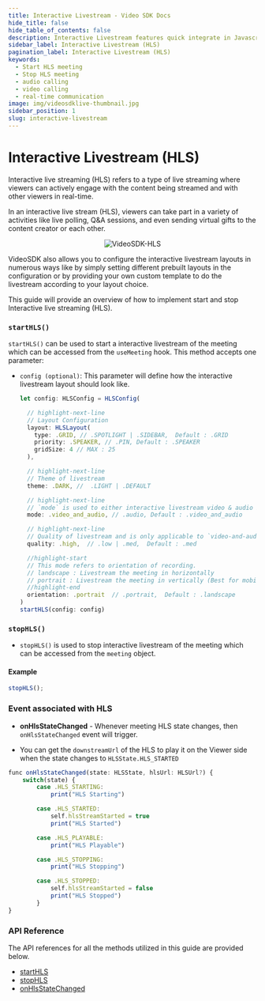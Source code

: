 ```yaml
---
title: Interactive Livestream - Video SDK Docs
hide_title: false
hide_table_of_contents: false
description: Interactive Livestream features quick integrate in Javascript, React JS, Android, IOS, React Native, Flutter with Video SDK to add live video & audio conferencing to your applications.
sidebar_label: Interactive Livestream (HLS)
pagination_label: Interactive Livestream (HLS)
keywords:
  - Start HLS meeting
  - Stop HLS meeting
  - audio calling
  - video calling
  - real-time communication
image: img/videosdklive-thumbnail.jpg
sidebar_position: 1
slug: interactive-livestream
---
```


# Interactive Livestream (HLS)

Interactive live streaming (HLS) refers to a type of live streaming where viewers can actively engage with the content being streamed and with other viewers in real-time.

In an interactive live stream (HLS), viewers can take part in a variety of activities like live polling, Q&A sessions, and even sending virtual gifts to the content creator or each other.

<center>

![VideoSDK-HLS](/img/VideoSDK-HLS.png)

</center>

VideoSDK also allows you to configure the interactive livestream layouts in numerous ways like by simply setting different prebuilt layouts in the configuration or by providing your own custom template to do the livestream according to your layout choice.

This guide will provide an overview of how to implement start and stop Interactive live streaming (HLS).

### `startHLS()`

`startHLS()` can be used to start a interactive livestream of the meeting which can be accessed from the `useMeeting` hook. This method accepts one parameter:

- `config (optional)`: This parameter will define how the interactive livestream layout should look like.

  ```js
  let config: HLSConfig = HLSConfig(

    // highlight-next-line
    // Layout Configuration
    layout: HLSLayout(
      type: .GRID, // .SPOTLIGHT | .SIDEBAR,  Default : .GRID
      priority: .SPEAKER, // .PIN, Default : .SPEAKER
      gridSize: 4 // MAX : 25
    ),

    // highlight-next-line
    // Theme of livestream
    theme: .DARK, //  .LIGHT | .DEFAULT

    // highlight-next-line
    // `mode` is used to either interactive livestream video & audio both or only audio.
    mode: .video_and_audio, // .audio, Default : .video_and_audio

    // highlight-next-line
    // Quality of livestream and is only applicable to `video-and-audio` type mode.
    quality: .high,  // .low | .med,  Default : .med

    //highlight-start
    // This mode refers to orientation of recording.
    // landscape : Livestream the meeting in horizontally
    // portrait : Livestream the meeting in vertically (Best for mobile view)
    //highlight-end
    orientation: .portrait  // .portrait,  Default : .landscape
  )
  startHLS(config: config)
  ```

### `stopHLS()`

- `stopHLS()` is used to stop interactive livestream of the meeting which can be accessed from the `meeting` object.

#### Example

```js
stopHLS();
```

### Event associated with HLS

- **onHlsStateChanged** - Whenever meeting HLS state changes, then `onHlsStateChanged` event will trigger.

- You can get the `downstreamUrl` of the HLS to play it on the Viewer side when the state changes to `HLSState.HLS_STARTED`

```js
func onHlsStateChanged(state: HLSState, hlsUrl: HLSUrl?) {
    switch(state) {
        case .HLS_STARTING:
            print("HLS Starting")

        case .HLS_STARTED:
            self.hlsStreamStarted = true
            print("HLS Started")

        case .HLS_PLAYABLE:
            print("HLS Playable")

        case .HLS_STOPPING:
            print("HLS Stopping")

        case .HLS_STOPPED:
            self.hlsStreamStarted = false
            print("HLS Stopped")
        }
}
```

### API Reference

The API references for all the methods utilized in this guide are provided below.

- [startHLS](/ios/api/sdk-reference/meeting-class/methods#starthls)
- [stopHLS](/ios/api/sdk-reference/meeting-class/methods#stophls)
- [onHlsStateChanged](/ios/api/sdk-reference/meeting-class/events#onhlsstatechanged)
